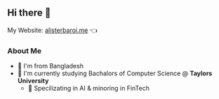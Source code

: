 ## Hi there 👋
My Website: <a href="https://alisterbaroi.me" target="_blank">alisterbaroi.me</a> 👈
### About Me
- 💬 I'm from Bangladesh
- 🌱 I'm currently studying Bachalors of Computer Science @ **Taylors University**
  - 👯 Specilizating in AI & minoring in FinTech

<!--
**AlisterBaroi/alisterbaroi** is a ✨ _special_ ✨ repository because its `README.md` (this file) appears on your GitHub profile.

Here are some ideas to get you started:

- 🔭 I’m currently working on ...
- 🌱 I’m currently learning ...
- 👯 I’m looking to collaborate on ...
- 🤔 I’m looking for help with ...
- 💬 Ask me about ...
- 📫 How to reach me: ...
- 😄 Pronouns: ...
- ⚡ Fun fact: ...
-->
